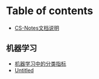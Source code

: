 # Table of contents

* [CS-Notes文档说明](README.md)

## 机器学习

* [机器学习中的分类指标](ji-qi-xue-xi/untitled-1.md)
* [Untitled](ji-qi-xue-xi/untitled.md)


